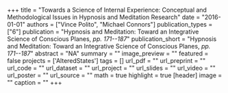 +++
title = "Towards a Science of Internal Experience:  Conceptual and Methodological Issues in Hypnosis and Meditation Research"
date = "2016-01-01"
authors = ["Vince Polito", "Michael Connors"]
publication_types = ["6"]
publication = "Hypnosis and Meditation:  Toward an Integrative Science of Conscious Planes, _pp. 171--187_"
publication_short = "Hypnosis and Meditation:  Toward an Integrative Science of Conscious Planes, _pp. 171--187_"
abstract = "NA"
summary = ""
image_preview = ""
featured = false
projects = ['AlteredStates']
tags = []
url_pdf = ""
url_preprint = ""
url_code = ""
url_dataset = ""
url_project = ""
url_slides = ""
url_video = ""
url_poster = ""
url_source = ""
math = true
highlight = true
[header]
image = ""
caption = ""
+++

